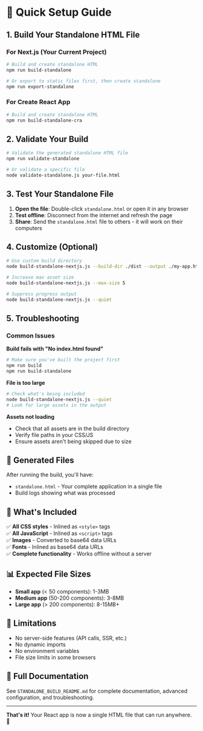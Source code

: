 # 🚀 Quick Setup Guide

## 1. Build Your Standalone HTML File

### For Next.js (Your Current Project)

```bash
# Build and create standalone HTML
npm run build-standalone

# Or export to static files first, then create standalone
npm run export-standalone
```

### For Create React App

```bash
# Build and create standalone HTML
npm run build-standalone-cra
```

## 2. Validate Your Build

```bash
# Validate the generated standalone HTML file
npm run validate-standalone

# Or validate a specific file
node validate-standalone.js your-file.html
```

## 3. Test Your Standalone File

1. **Open the file**: Double-click `standalone.html` or open it in any browser
2. **Test offline**: Disconnect from the internet and refresh the page
3. **Share**: Send the `standalone.html` file to others - it will work on their computers

## 4. Customize (Optional)

```bash
# Use custom build directory
node build-standalone-nextjs.js --build-dir ./dist --output ./my-app.html

# Increase max asset size
node build-standalone-nextjs.js --max-size 5

# Suppress progress output
node build-standalone-nextjs.js --quiet
```

## 5. Troubleshooting

### Common Issues

**Build fails with "No index.html found"**
```bash
# Make sure you've built the project first
npm run build
npm run build-standalone
```

**File is too large**
```bash
# Check what's being included
node build-standalone-nextjs.js --quiet
# Look for large assets in the output
```

**Assets not loading**
- Check that all assets are in the build directory
- Verify file paths in your CSS/JS
- Ensure assets aren't being skipped due to size

## 📁 Generated Files

After running the build, you'll have:
- `standalone.html` - Your complete application in a single file
- Build logs showing what was processed

## 🎯 What's Included

✅ **All CSS styles** - Inlined as `<style>` tags  
✅ **All JavaScript** - Inlined as `<script>` tags  
✅ **Images** - Converted to base64 data URLs  
✅ **Fonts** - Inlined as base64 data URLs  
✅ **Complete functionality** - Works offline without a server  

## 📊 Expected File Sizes

- **Small app** (< 50 components): 1-3MB
- **Medium app** (50-200 components): 3-8MB  
- **Large app** (> 200 components): 8-15MB+

## 🚨 Limitations

- No server-side features (API calls, SSR, etc.)
- No dynamic imports
- No environment variables
- File size limits in some browsers

## 📖 Full Documentation

See `STANDALONE_BUILD_README.md` for complete documentation, advanced configuration, and troubleshooting.

---

**That's it!** Your React app is now a single HTML file that can run anywhere. 🎉 